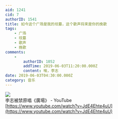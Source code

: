 ```yaml
---
aid: 1241
cid: 7
authorID: 1541
title: 如今这个广场是我的坟墓，这个歌声将来是你的挽歌
tags:
    - 广场
    - 坟墓
    - 歌声
    - 挽歌
comments:
    -
        authorID: 1052
        addTime: 2019-06-03T11:20:00.000Z
        content: 唉，李志
date: 2019-06-03T04:30:00.000Z
category: 音乐
---
```


![](https://telegra.ph/file/d14420b52756be4e2a8f7.png)  
李志被禁原唱《廣場》 - YouTube  
[https://www.youtube.com/watch?v=JdE4Ehte4uU](https://www.youtube.com/watch?v=JdE4Ehte4uU)

